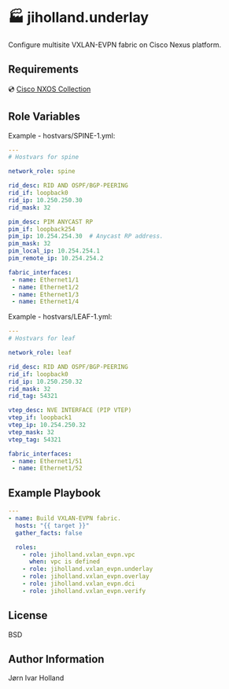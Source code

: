 🏭 jiholland.underlay
=====================

Configure multisite VXLAN-EVPN fabric on Cisco Nexus platform.

Requirements
------------

💿 [Cisco NXOS Collection](https://galaxy.ansible.com/cisco/nxos)

Role Variables
--------------

Example - hostvars/SPINE-1.yml:
```YAML
---
# Hostvars for spine

network_role: spine

rid_desc: RID AND OSPF/BGP-PEERING
rid_if: loopback0
rid_ip: 10.250.250.30
rid_mask: 32

pim_desc: PIM ANYCAST RP
pim_if: loopback254
pim_ip: 10.254.254.30  # Anycast RP address.
pim_mask: 32
pim_local_ip: 10.254.254.1
pim_remote_ip: 10.254.254.2

fabric_interfaces:
 - name: Ethernet1/1
 - name: Ethernet1/2
 - name: Ethernet1/3
 - name: Ethernet1/4
```
Example - hostvars/LEAF-1.yml:
```YAML
---
# Hostvars for leaf

network_role: leaf

rid_desc: RID AND OSPF/BGP-PEERING
rid_if: loopback0
rid_ip: 10.250.250.32
rid_mask: 32
rid_tag: 54321

vtep_desc: NVE INTERFACE (PIP VTEP)
vtep_if: loopback1
vtep_ip: 10.254.250.32
vtep_mask: 32
vtep_tag: 54321

fabric_interfaces:
 - name: Ethernet1/51
 - name: Ethernet1/52
```
Example Playbook
----------------
```YAML
---
- name: Build VXLAN-EVPN fabric.
  hosts: "{{ target }}"
  gather_facts: false

  roles:
    - role: jiholland.vxlan_evpn.vpc
      when: vpc is defined
    - role: jiholland.vxlan_evpn.underlay
    - role: jiholland.vxlan_evpn.overlay
    - role: jiholland.vxlan_evpn.dci
    - role: jiholland.vxlan_evpn.verify
```
License
-------

BSD

Author Information
------------------

Jørn Ivar Holland
